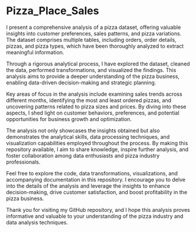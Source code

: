 # Pizza_Place_Sales
 I present a comprehensive analysis of a pizza dataset, offering valuable insights into customer preferences, sales patterns, and pizza variations. The dataset comprises multiple tables, including orders, order details, pizzas, and pizza types, which have been thoroughly analyzed to extract meaningful information.
 
Through a rigorous analytical process, I have explored the dataset, cleaned the data, performed transformations, and visualized the findings. This analysis aims to provide a deeper understanding of the pizza business, enabling data-driven decision-making and strategic planning.

Key areas of focus in the analysis include examining sales trends across different months, identifying the most and least ordered pizzas, and uncovering patterns related to pizza sizes and prices. By diving into these aspects, I shed light on customer behaviors, preferences, and potential opportunities for business growth and optimization.

The analysis not only showcases the insights obtained but also demonstrates the analytical skills, data processing techniques, and visualization capabilities employed throughout the process. By making this repository available, I aim to share knowledge, inspire further analysis, and foster collaboration among data enthusiasts and pizza industry professionals.

Feel free to explore the code, data transformations, visualizations, and accompanying documentation in this repository. I encourage you to delve into the details of the analysis and leverage the insights to enhance decision-making, drive customer satisfaction, and boost profitability in the pizza business.

Thank you for visiting my GitHub repository, and I hope this analysis proves informative and valuable to your understanding of the pizza industry and data analysis techniques.
